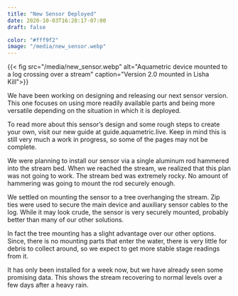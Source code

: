 ```yaml
---
title: "New Sensor Deployed"
date: 2020-10-03T16:28:17-07:00
draft: false

color: "#fff9f2"
image: "/media/new_sensor.webp"
---
```


{{< fig src="/media/new_sensor.webp" alt="Aquametric device mounted to a log crossing over a stream" caption="Version 2.0 mounted in Lisha Kill">}}

We have been working on designing and releasing our next sensor version. This one focuses on using more readily available parts and being more versatile depending on the situation in which it is deployed.

To read more about this sensor’s design and some rough steps to create your own, visit our new guide at guide.aquametric.live. Keep in mind this is still very much a work in progress, so some of the pages may not be complete.

We were planning to install our sensor via a single aluminum rod hammered into the stream bed. When we reached the stream, we realized that this plan was not going to work. The stream bed was extremely rocky. No amount of hammering was going to mount the rod securely enough.

We settled on mounting the sensor to a tree overhanging the stream. Zip ties were used to secure the main device and auxiliary sensor cables to the log. While it may look crude, the sensor is very securely mounted, probably better than many of our other solutions.

In fact the tree mounting has a slight advantage over our other options. Since, there is no mounting parts that enter the water, there is very little for debris to collect around, so we expect to get more stable stage readings from it.

It has only been installed for a week now, but we have already seen some promising data. This shows the stream recovering to normal levels over a few days after a heavy rain.


